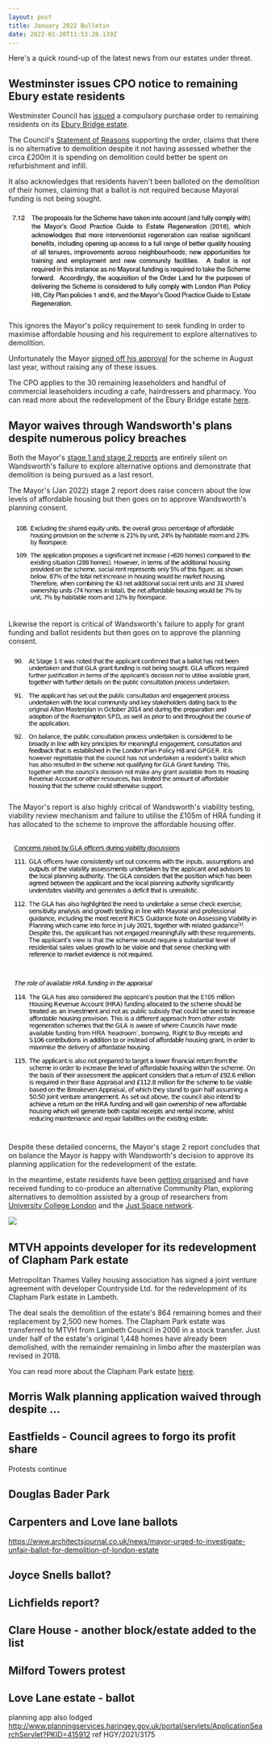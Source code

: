 ```yaml
---
layout: post
title: January 2022 Bulletin
date: 2022-01-20T11:53:28.139Z
---
```

Here's a quick round-up of the latest news from our estates under threat.

## Westminster issues CPO notice to remaining Ebury estate residents

Westminster Council has [issued](https://www.westminster.gov.uk/data-protection/ebury-bridge-estate-compulsory-purchase-order-cpo) a compulsory purchase order to remaining residents on its [Ebury Bridge estate](https://www.estatewatch.london/estates/westminster/eburybridge/).

The Council's [Statement of Reasons](https://www.westminster.gov.uk/media/document/ebury-bridge---cpo-statement-of-reasons) supporting the order, claims that there is no alternative to demolition despite it not having assessed whether the circa £200m it is spending on demolition could better be spent on refurbishment and infill.

It also acknowledges that residents haven't been balloted on the demolition of their homes, claiming that a ballot is not required because Mayoral funding is not being sought.

![](/images/screenshot-2022-01-20-at-11-47-01-statement-of-reasons-pdf.png)

This ignores the Mayor's policy requirement to seek funding in order to maximise affordable housing and his requirement to explore alternatives to demolition.  

Unfortunately the Mayor [signed off his approval](https://idoxpa.westminster.gov.uk/online-applications/files/A3C491F071D3CB2DC5CC0848CFFD2F35/pdf/20_04366_COOUT-GLA_STAGE_2_CASE_REPORT-6995197.pdf) for the scheme in August last year, without raising any of these issues.

The CPO applies to the 30 remaining leaseholders and handful of commercial leaseholders incuding a cafe, hairdressers and pharmacy. You can read more about the redevelopment of the Ebury Bridge estate [here](https://www.estatewatch.london/estates/westminster/eburybridge/).

## Mayor waives through Wandsworth's plans despite numerous policy breaches

Both the Mayor's [stage 1 and stage 2 reports](https://planning.london.gov.uk/pr/s/planning-application/a0i4J000006cBWyQAM/20211288?tabset-c2f3b=2) are entirely silent on Wandsworth's failure to explore alternative options and demonstrate that demolition is being pursued as a last resort.

The Mayor's (Jan 2022) stage 2 report does raise concern about the low levels of affordable housing but then goes on to approve Wandsworth's planning consent.

![](/images/screenshot-2022-02-03-at-10-09-31-pdu-case-report-xxxx-yy-date-gla1288-alton-estate-stage-2-report-31-jan-2022-pdf.png)

Likewise the report is critical of Wandsworth's failure to apply for grant funding and ballot residents but then goes on to approve the planning consent.

![](/images/screenshot-2022-02-03-at-10-07-16-pdu-case-report-xxxx-yy-date-gla1288-alton-estate-stage-2-report-31-jan-2022-pdf.png)

The Mayor's report is also highly critical of Wandsworth's viability testing, viability review mechanism and failure to utilise the £105m of HRA funding it has allocated to the scheme to improve the affordable housing offer.

![](/images/screenshot-2022-02-03-at-10-13-31-pdu-case-report-xxxx-yy-date-gla1288-alton-estate-stage-2-report-31-jan-2022-pdf.png)

![](/images/screenshot-2022-02-03-at-10-14-07-pdu-case-report-xxxx-yy-date-gla1288-alton-estate-stage-2-report-31-jan-2022-pdf.png)

Despite these detailed concerns, the Mayor's stage 2 report concludes that on balance the Mayor is happy with Wandsworth's decision to approve its planning application for the redevelopment of the estate.

In the meantime, estate residents have been [getting organised](https://twitter.com/AltonAction/status/1322956962439507971) and have received funding to co-produce an alternative Community Plan, exploring alternatives to demolition assisted by a group of researchers from [University College London](www.ucl.ac.uk) and the [Just Space network](www.justspace.org.uk).

<img src="/images/altonaction.png" class="img-fluid rounded img-thumbnail">



## MTVH appoints developer for its redevelopment of Clapham Park estate

Metropolitan Thames Valley housing association has signed a joint venture agreement with developer Countryside Ltd. for the redevelopment of its Clapham Park estate in Lambeth. 

The deal seals the demolition of the estate's 864 remaining homes and their replacement by 2,500 new homes. The Clapham Park estate was transferred to MTVH from Lambeth Council in 2006 in a stock transfer. Just under half of the estate's original 1,448 homes have already been demolished, with the remainder remaining in limbo after the masterplan was revised in 2018.

You can read more about the Clapham Park estate [here](https://www.estatewatch.london/estates/lambeth/claphampark/).

## Morris Walk planning application waived through despite ...

## Eastfields - Council agrees to forgo its profit share

Protests continue

## Douglas Bader Park

## Carpenters and Love lane ballots

https://www.architectsjournal.co.uk/news/mayor-urged-to-investigate-unfair-ballot-for-demolition-of-london-estate

## Joyce Snells ballot?

## Lichfields report?

## Clare House - another block/estate added to the list

## Milford Towers protest

## Love Lane estate - ballot

planning app also lodged 
http://www.planningservices.haringey.gov.uk/portal/servlets/ApplicationSearchServlet?PKID=415912
ref HGY/2021/3175